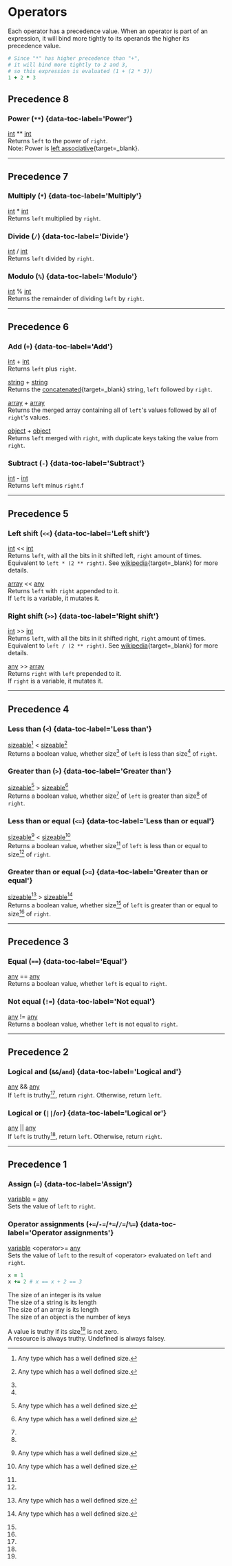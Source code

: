 # Operators

Each operator has a precedence value. When an operator is part of an expression, it will bind more tightly to its operands the higher its precedence value.
```ruby title="Example"
# Since "*" has higher precedence than "+",
# it will bind more tightly to 2 and 3,
# so this expression is evaluated (1 + (2 * 3))
1 + 2 * 3
```

## Precedence 8

### Power (`**`) {data-toc-label='Power'}

[int](data_types.md#integer) ** [int](data_types.md#integer)  
Returns `left` to the power of `right`.  
Note: Power is [left associative](https://en.wikipedia.org/wiki/Operator_associativity){target=_blank}.

---

## Precedence 7

### Multiply (`*`) {data-toc-label='Multiply'}

[int](data_types.md#integer) * [int](data_types.md#integer)  
Returns `left` multiplied by `right`.

### Divide (`/`) {data-toc-label='Divide'}

[int](data_types.md#integer) / [int](data_types.md#integer)  
Returns `left` divided by `right`.

### Modulo (`%`) {data-toc-label='Modulo'}

[int](data_types.md#integer) % [int](data_types.md#integer)  
Returns the remainder of dividing `left` by `right`.

---

## Precedence 6

### Add (`+`) {data-toc-label='Add'}
[int](data_types.md#integer) + [int](data_types.md#integer)  
Returns `left` plus `right`.

[string](data_types.md#string) + [string](data_types.md#string)  
Returns the [concatenated](https://en.wikipedia.org/wiki/Concatenation){target=_blank} string, `left` followed by `right`.

[array](data_types.md#array) + [array](data_types.md#array)  
Returns the merged array containing all of `left`'s values followed by all of `right`'s values.

[object](data_types.md#object) + [object](data_types.md#object)  
Returns `left` merged with `right`, with duplicate keys taking the value from `right`.

### Subtract (`-`) {data-toc-label='Subtract'}
[int](data_types.md#integer) - [int](data_types.md#integer)  
Returns `left` minus `right`.f

---

## Precedence 5

### Left shift (`<<`) {data-toc-label='Left shift'}

[int](data_types.md#integer) << [int](data_types.md#integer)  
Returns `left`, with all the bits in it shifted left, `right` amount of times.  
Equivalent to `left * (2 ** right)`.
See [wikipedia](https://en.wikipedia.org/wiki/Logical_left_shift){target=_blank} for more details.

[array](data_types.md#array) << [any](data_types.md)  
Returns `left` with `right` appended to it.  
If `left` is a variable, it mutates it.


### Right shift (`>>`) {data-toc-label='Right shift'}

[int](data_types.md#integer) >> [int](data_types.md#integer)  
Returns `left`, with all the bits in it shifted right, `right` amount of times.  
Equivalent to `left / (2 ** right)`.
See [wikipedia](https://en.wikipedia.org/wiki/Logical_right_shift){target=_blank} for more details.

[any](data_types.md) >> [array](data_types.md#array)  
Returns `right` with `left` prepended to it.  
If `right` is a variable, it mutates it.

---

## Precedence 4

### Less than (`<`) {data-toc-label='Less than'}

[sizeable](#fn:1)[^1] < [sizeable](#fn:1)[^1]  
Returns a boolean value, whether size[^2] of `left` is less than size[^2] of `right`.

### Greater than (`>`) {data-toc-label='Greater than'}

[sizeable](#fn:1)[^1] > [sizeable](#fn:1)[^1]  
Returns a boolean value, whether size[^2] of `left` is greater than size[^2] of `right`.

### Less than or equal (`<=`) {data-toc-label='Less than or equal'}

[sizeable](#fn:1)[^1] < [sizeable](#fn:1)[^1]  
Returns a boolean value, whether size[^2] of `left` is less than or equal to size[^2] of `right`.

### Greater than or equal (`>=`) {data-toc-label='Greater than or equal'}

[sizeable](#fn:1)[^1] > [sizeable](#fn:1)[^1]  
Returns a boolean value, whether size[^2] of `left` is greater than or equal to size[^2] of `right`.

---

## Precedence 3

### Equal (`==`) {data-toc-label='Equal'}

[any](data_types.md) == [any](data_types.md)  
Returns a boolean value, whether `left` is equal to `right`.

### Not equal (`!=`) {data-toc-label='Not equal'}

[any](data_types.md) != [any](data_types.md)  
Returns a boolean value, whether `left` is not equal to `right`.

---

## Precedence 2

### Logical and (`&&`/`and`) {data-toc-label='Logical and'}

[any](data_types.md) && [any](data_types.md)  
If `left` is truthy[^3], return `right`. Otherwise, return `left`.

### Logical or (`||`/`or`) {data-toc-label='Logical or'}

[any](data_types.md) || [any](data_types.md)  
If `left` is truthy[^3], return `left`. Otherwise, return `right`.

---

## Precedence 1

### Assign (`=`) {data-toc-label='Assign'}

[variable](keywords.md#let) = [any](data_types.md)  
Sets the value of `left` to `right`.

### Operator assignments (`+=`/`-=`/`*=`/`/=`/`%=`) {data-toc-label='Operator assignments'}

[variable](keywords.md#let) <operator\>= [any](data_types.md)  
Sets the value of `left` to the result of <operator\> evaluated on `left` and `right`.
```ruby title="Example"
x = 1
x += 2 # x == x + 2 == 3
```


[^1]: Any type which has a well defined size[^2].
[^2]:
The size of an integer is its value  
The size of a string is its length  
The size of an array is its length  
The size of an object is the number of keys
[^3]:
A value is truthy if its size[^2] is not zero.  
A resource is always truthy. Undefined is always falsey.
